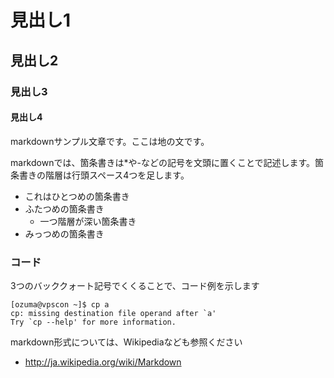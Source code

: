 # 見出し1

## 見出し2

### 見出し3

#### 見出し4

markdownサンプル文章です。ここは地の文です。

markdownでは、箇条書きは*や-などの記号を文頭に置くことで記述します。箇条書きの階層は行頭スペース4つを足します。

- これはひとつめの箇条書き
- ふたつめの箇条書き
    - 一つ階層が深い箇条書き
- みっつめの箇条書き

### コード

3つのバッククォート記号でくくることで、コード例を示します

```
[ozuma@vpscon ~]$ cp a
cp: missing destination file operand after `a'
Try `cp --help' for more information.
```

markdown形式については、Wikipediaなども参照ください
- http://ja.wikipedia.org/wiki/Markdown
